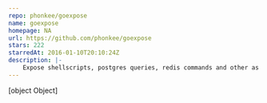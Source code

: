 ```yaml
---
repo: phonkee/goexpose
name: goexpose
homepage: NA
url: https://github.com/phonkee/goexpose
stars: 222
starredAt: 2016-01-10T20:10:24Z
description: |-
    Expose shellscripts, postgres queries, redis commands and other as rest server endpoints
---
```


[object Object]
